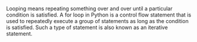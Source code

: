 Looping means repeating something over and over until a particular condition is satisfied. A for loop in Python is a control flow statement that is used to repeatedly execute a group of statements as long as the condition is satisfied. Such a type of statement is also known as an iterative statement.
